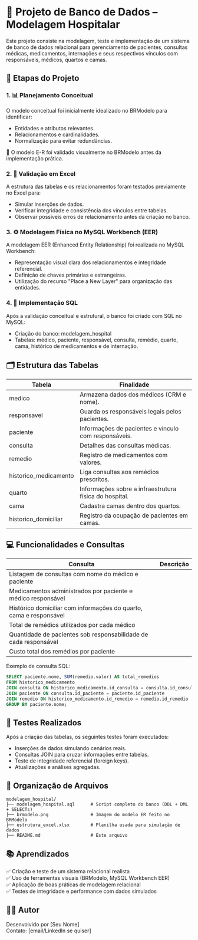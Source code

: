 
# 🏥 Projeto de Banco de Dados – Modelagem Hospitalar

Este projeto consiste na modelagem, teste e implementação de um sistema de banco de dados relacional para gerenciamento de pacientes, consultas médicas, medicamentos, internações e seus respectivos vínculos com responsáveis, médicos, quartos e camas.

## 📐 Etapas do Projeto

### 1. 📊 Planejamento Conceitual
O modelo conceitual foi inicialmente idealizado no BRModelo para identificar:
- Entidades e atributos relevantes.
- Relacionamentos e cardinalidades.
- Normalização para evitar redundâncias.

🎨 O modelo E-R foi validado visualmente no BRModelo antes da implementação prática.

### 2. 📎 Validação em Excel
A estrutura das tabelas e os relacionamentos foram testados previamente no Excel para:
- Simular inserções de dados.
- Verificar integridade e consistência dos vínculos entre tabelas.
- Observar possíveis erros de relacionamento antes da criação no banco.

### 3. ⚙️ Modelagem Física no MySQL Workbench (EER)
A modelagem EER (Enhanced Entity Relationship) foi realizada no MySQL Workbench:
- Representação visual clara dos relacionamentos e integridade referencial.
- Definição de chaves primárias e estrangeiras.
- Utilização do recurso "Place a New Layer" para organização das entidades.

### 4. 🧱 Implementação SQL
Após a validação conceitual e estrutural, o banco foi criado com SQL no MySQL:

- Criação do banco: modelagem_hospital
- Tabelas: médico, paciente, responsável, consulta, remédio, quarto, cama, histórico de medicamentos e de internação.

## 🗂️ Estrutura das Tabelas

| Tabela                | Finalidade                                                                 |
|-----------------------|---------------------------------------------------------------------------|
| medico                | Armazena dados dos médicos (CRM e nome).                                  |
| responsavel           | Guarda os responsáveis legais pelos pacientes.                            |
| paciente              | Informações de pacientes e vínculo com responsáveis.                      |
| consulta              | Detalhes das consultas médicas.                                           |
| remedio               | Registro de medicamentos com valores.                                     |
| historico_medicamento | Liga consultas aos remédios prescritos.                                   |
| quarto                | Informações sobre a infraestrutura física do hospital.                    |
| cama                  | Cadastra camas dentro dos quartos.                                        |
| historico_domiciliar  | Registro da ocupação de pacientes em camas.                               |

## 💻 Funcionalidades e Consultas

| Consulta | Descrição |
|---------|-----------|
| Listagem de consultas com nome do médico e paciente |
| Medicamentos administrados por paciente e médico responsável |
| Histórico domiciliar com informações do quarto, cama e responsável |
| Total de remédios utilizados por cada médico |
| Quantidade de pacientes sob responsabilidade de cada responsável |
| Custo total dos remédios por paciente |

Exemplo de consulta SQL:

```sql
SELECT paciente.nome, SUM(remedio.valor) AS total_remedios
FROM historico_medicamento
JOIN consulta ON historico_medicamento.id_consulta = consulta.id_consulta
JOIN paciente ON consulta.id_paciente = paciente.id_paciente
JOIN remedio ON historico_medicamento.id_remedio = remedio.id_remedio
GROUP BY paciente.nome;
```

## 🧪 Testes Realizados

Após a criação das tabelas, os seguintes testes foram executados:

- Inserções de dados simulando cenários reais.
- Consultas JOIN para cruzar informações entre tabelas.
- Teste de integridade referencial (foreign keys).
- Atualizações e análises agregadas.

## 📁 Organização de Arquivos

```
modelagem_hospital/
├── modelagem_hospital.sql      # Script completo do banco (DDL + DML + SELECTs)
├── brmodelo.png                # Imagem do modelo ER feito no BRModelo
├── estrutura_excel.xlsx        # Planilha usada para simulação de dados
├── README.md                   # Este arquivo
```

## 📚 Aprendizados

✅ Criação e teste de um sistema relacional realista  
✅ Uso de ferramentas visuais (BRModelo, MySQL Workbench EER)  
✅ Aplicação de boas práticas de modelagem relacional  
✅ Testes de integridade e performance com dados simulados  

## 👨‍⚕️ Autor

Desenvolvido por [Seu Nome]  
Contato: [email/LinkedIn se quiser]
